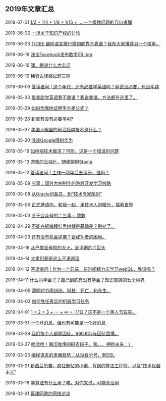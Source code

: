 ## 2019年文章汇总

2019-07-01 [1/2 + 1/4 + 1/8 + 1/16 + ... 一个级数问题的几何求解](2019-07-01/)

2019-06-30 [一场关于知识产权的讨论](2019-06-30/)

2019-06-23 [TIOBE 编程语言排行榜到底靠不靠谱？我向大家推荐另一个榜单。](2019-06-23/)

2019-06-19 [浅谈Facebook发布数字币Libra](2019-06-19/)

2019-06-16 [嘿，瞎说什么大实话](2019-06-16/)

2019-06-10 [稀奇古怪面试题三则](2019-06-10/)

2019-06-03 [答读者问 | 这个年代，还有必要学英语吗？非说没必要，也没毛病](2019-06-03/)

2019-05-30 [看美剧学英语靠不靠谱？我说靠谱，方法都在这里了。](2019-05-30/)

2019-05-29 [如何优雅地证明平方差公式？](2019-05-29/)

2019-05-28 [到底有没有必要学AI?](2019-05-28/)

2019-05-27 [美国人眼里的前沿趋势技术是什么？](2019-05-27/)

2019-05-20 [浅谈Google限制华为](2019-05-20/)

2019-05-19 [如何把技术做深？可能，这是一个错误的问题](2019-05-19/)

2019-05-13 [游戏的云端化，随便聊聊Stadia](2019-05-13/)

2019-05-12 [答读者问 | 工作一两年后去读研，值吗？](2019-05-12/)

2019-05-09 [分享：国外大神制作的游戏开发学习线路](2019-05-09/)

2019-05-08 [从Oracle的裁员，到“技术专家陷阱”](2019-05-08/)

2019-05-06 [正式邀请你，和我一起，用技术人的眼光，探索世界](2019-05-06/)

2019-05-03 [关于公众号的二三事 + 致歉](2019-05-03/)

2019-04-29 [不能白板编程红黑树就是基础差？别扯了。](2019-04-29/)

2019-04-23 [还有没有机会逆袭？谈成功者的困境。](2019-04-23/)

2019-04-18 [从巴黎圣母院的大火，到消逝的IT巨头](2019-04-18/)

2019-04-14 [大佬们都是这么不讲道理](2019-04-14/)

2019-04-12 [答读者问 | 作为一个前端，花时间精力去学习webGL，靠谱吗？](2019-04-12/)

2019-04-11 [什么叫学会了？自己到底有没有学会？知识掌握的七个境界](2019-04-11/)

2019-04-05 [清明时节雨纷纷。科技，死亡，和永生。](2019-04-05/)

2019-04-03 [如何胜任真实的机器学习任务](2019-04-03/)

2019-04-01 [1 + 2 + 3 + ⋯ + ∞ = -1/12？这不是一个愚人节玩笑。](2019-04-01/)

2019-03-31 [一个坏消息，但也有可能是一个好消息](2019-03-31/)

2019-03-28 [我们每个人都是囚徒。996.ICU与囚徒困境。](2019-03-28/)

2019-03-27 [哈哈哈！晦涩难懂的码农段子，和。。。拥抱未来：）](2019-03-27/)

2019-03-25 [编程语言的发展趋势：从没有分号，到DSL](2019-03-25/)

2019-03-21 [新西兰恐袭，疯狂删帖的小编，背锅的算法工程师，以及“技术优越主义”](2019-03-21/)

2019-03-18 [学算法有什么用？唉，对你来说，可能真没用](2019-03-18/)

2019-02-21 [慕课网邀约网络访谈](2019-02-21/)
